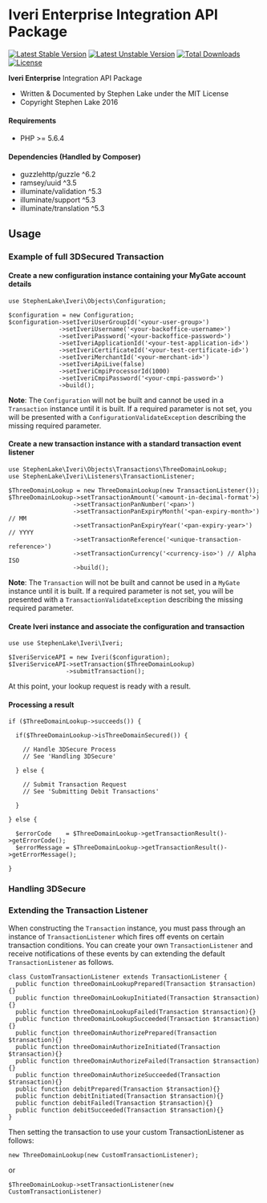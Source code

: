 # Iveri Enterprise Integration API Package

[![Latest Stable Version](https://poser.pugx.org/stephenlake/iveri/v/stable)](https://packagist.org/packages/stephenlake/iveri) [![Latest Unstable Version](https://poser.pugx.org/stephenlake/iveri/v/unstable)](https://packagist.org/packages/stephenlake/iveri) [![Total Downloads](https://poser.pugx.org/stephenlake/iveri/downloads)](https://packagist.org/packages/stephenlake/iveri)  [![License](https://poser.pugx.org/stephenlake/iveri/license)](https://packagist.org/packages/stephenlake/iveri) 

**Iveri Enterprise** Integration API Package

- Written & Documented by Stephen Lake under the MIT License
- Copyright Stephen Lake 2016

#### Requirements
- PHP >= 5.6.4

#### Dependencies (Handled by Composer)
- guzzlehttp/guzzle ^6.2
- ramsey/uuid ^3.5
- illuminate/validation ^5.3
- illuminate/support ^5.3
- illuminate/translation ^5.3

## Usage
### Example of full 3DSecured Transaction

#### Create a new configuration instance containing your MyGate account details
```
use StephenLake\Iveri\Objects\Configuration;

$configuration = new Configuration;
$configuration->setIveriUserGroupId('<your-user-group>')
              ->setIveriUsername('<your-backoffice-username>')
              ->setIveriPassword('<your-backoffice-password>')
              ->setIveriApplicationId('<your-test-application-id>')
              ->setIveriCertificateId('<your-test-certificate-id>')
              ->setIveriMerchantId('<your-merchant-id>')
              ->setIveriApiLive(false)
              ->setIveriCmpiProcessorId(1000)
              ->setIveriCmpiPassword('<your-cmpi-password>')
              ->build();
```
**Note**: The `Configuration` will not be built and cannot be used in a `Transaction` instance until it is built. If a required parameter is not set, you will be presented with a `ConfigurationValidateException` describing the missing required parameter.

#### Create a new transaction instance with a standard transaction event listener
```
use StephenLake\Iveri\Objects\Transactions\ThreeDomainLookup;
use StephenLake\Iveri\Listeners\TransactionListener;

$ThreeDomainLookup = new ThreeDomainLookup(new TransactionListener());
$ThreeDomainLookup->setTransactionAmount('<amount-in-decimal-format'>)
                  ->setTransactionPanNumber('<pan>')
                  ->setTransactionPanExpiryMonth('<pan-expiry-month>') // MM
                  ->setTransactionPanExpiryYear('<pan-expiry-year>') // YYYY
                  ->setTransactionReference('<unique-transaction-reference>')
                  ->setTransactionCurrency('<currency-iso>') // Alpha ISO
                  ->build();
```
**Note**: The `Transaction` will not be built and cannot be used in a `MyGate` instance until it is built. If a required parameter is not set, you will be presented with a `TransactionValidateException` describing the missing required parameter.

#### Create Iveri instance and associate the configuration and transaction
```
use use StephenLake\Iveri\Iveri;

$IveriServiceAPI = new Iveri($configuration);
$IveriServiceAPI->setTransaction($ThreeDomainLookup)
                ->submitTransaction();
```
At this point, your lookup request is ready with a result.

#### Processing a result
```
if ($ThreeDomainLookup->succeeds()) {

  if($ThreeDomainLookup->isThreeDomainSecured()) {
  
    // Handle 3DSecure Process
    // See 'Handling 3DSecure'
    
  } else {
    
    // Submit Transaction Request
    // See 'Submitting Debit Transactions'
    
  }

} else {

  $errorCode    = $ThreeDomainLookup->getTransactionResult()->getErrorCode();
  $errorMessage = $ThreeDomainLookup->getTransactionResult()->getErrorMessage();
  
}
```

### Handling 3DSecure

### Extending the Transaction Listener

When constructing the `Transaction` instance, you must pass through an instance of `TransactionListener` which fires off events on certain transaction conditions. You can create your own `TransactionListener` and receive notifications of these events by can extending the default `TransactionListener` as follows.

```
class CustomTransactionListener extends TransactionListener {
  public function threeDomainLookupPrepared(Transaction $transaction){}
  public function threeDomainLookupInitiated(Transaction $transaction){}
  public function threeDomainLookupFailed(Transaction $transaction){}
  public function threeDomainLookupSucceeded(Transaction $transaction){}
  public function threeDomainAuthorizePrepared(Transaction $transaction){}
  public function threeDomainAuthorizeInitiated(Transaction $transaction){}
  public function threeDomainAuthorizeFailed(Transaction $transaction){}
  public function threeDomainAuthorizeSucceeded(Transaction $transaction){}
  public function debitPrepared(Transaction $transaction){}
  public function debitInitiated(Transaction $transaction){}
  public function debitFailed(Transaction $transaction){}
  public function debitSucceeded(Transaction $transaction){}
}
```

Then setting the transaction to use your custom TransactionListener as follows:
```
new ThreeDomainLookup(new CustomTransactionListener);
```
or 
```
$ThreeDomainLookup->setTransactionListener(new CustomTransactionListener)
```
